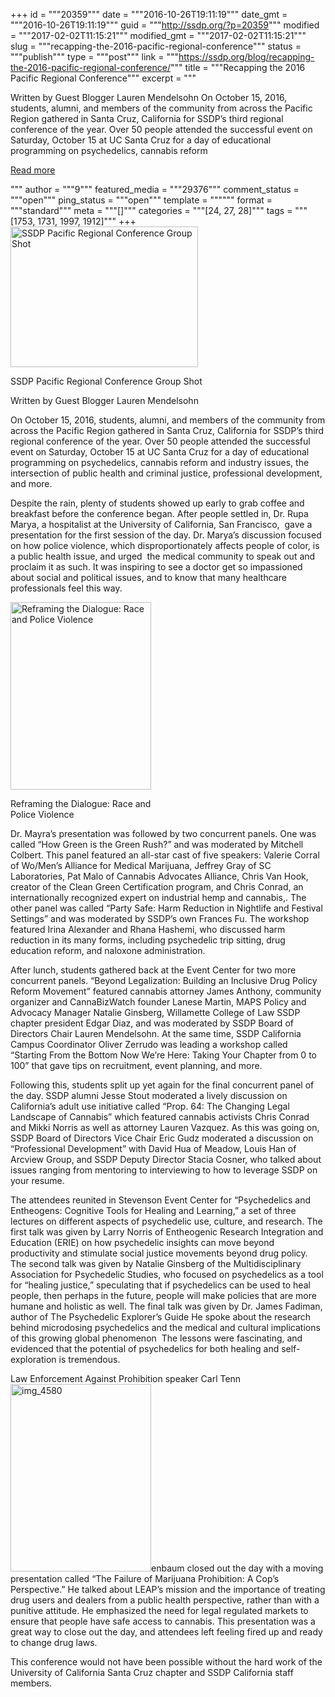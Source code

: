 +++
id = """20359"""
date = """2016-10-26T19:11:19"""
date_gmt = """2016-10-26T19:11:19"""
guid = """http://ssdp.org/?p=20359"""
modified = """2017-02-02T11:15:21"""
modified_gmt = """2017-02-02T11:15:21"""
slug = """recapping-the-2016-pacific-regional-conference"""
status = """publish"""
type = """post"""
link = """https://ssdp.org/blog/recapping-the-2016-pacific-regional-conference/"""
title = """Recapping the 2016 Pacific Regional Conference"""
excerpt = """<p>Written by Guest Blogger Lauren Mendelsohn On October 15, 2016, students, alumni, and members of the community from across the Pacific Region gathered in Santa Cruz, California for SSDP’s third regional conference of the year. Over 50 people attended the successful event on Saturday, October 15 at UC Santa Cruz for a day of educational programming on psychedelics, cannabis reform</p>
<div class="h10"></div>
<p><a class="more-link2 flat" href="https://ssdp.org/blog/recapping-the-2016-pacific-regional-conference/">Read more</a></p>
"""
author = """9"""
featured_media = """29376"""
comment_status = """open"""
ping_status = """open"""
template = """"""
format = """standard"""
meta = """[]"""
categories = """[24, 27, 28]"""
tags = """[1753, 1731, 1997, 1912]"""
+++
<div id="attachment_20360" style="width: 310px" class="wp-caption alignright"><a href="/assets/IMG_4610.jpg"><img class="size-medium wp-image-20360" src="http://ssdp.org/assets/IMG_4610-300x225.jpg" alt="SSDP Pacific Regional Conference Group Shot" width="300" height="225" /></a><p class="wp-caption-text">SSDP Pacific Regional Conference Group Shot</p></div>

Written by Guest Blogger Lauren Mendelsohn

<span style="font-weight: 400;">On October 15, 2016, students, alumni, and members of the community from across the Pacific Region gathered in Santa Cruz, California for SSDP’s third regional conference of the year. Over 50 people attended the successful event on Saturday, October 15 at UC Santa Cruz for a day of educational programming on psychedelics, cannabis reform and industry issues, the intersection of public health and criminal justice, professional development, and more.</span>

<span style="font-weight: 400;">Despite the rain, plenty of students showed up early to grab coffee and breakfast before the conference began. After people settled in, Dr. Rupa Marya, a hospitalist at the University of California, San Francisco,  gave a presentation for the first session of the day. Dr. Marya’s discussion focused on how police violence, which disproportionately affects people of color, is a public health issue, and urged  the medical community to speak out and proclaim it as such. It was inspiring to see a doctor get so impassioned about social and political issues, and to know that many healthcare professionals feel this way.</span>

<div id="attachment_20361" style="width: 235px" class="wp-caption alignleft"><a href="/assets/IMG_4583.jpg"><img class="size-medium wp-image-20361" src="http://ssdp.org/assets/IMG_4583-225x300.jpg" alt="Reframing the Dialogue: Race and Police Violence" width="225" height="300" /></a><p class="wp-caption-text">Reframing the Dialogue: Race and Police Violence</p></div>

<span style="font-weight: 400;">Dr. Mayra’s presentation was followed by two concurrent panels. One was called “How Green is the Green Rush?” and was moderated by Mitchell Colbert. This panel featured an all-star cast of five speakers: Valerie Corral of Wo/Men&#8217;s Alliance for Medical Marijuana, Jeffrey Gray of SC Laboratories, Pat Malo of Cannabis Advocates Alliance, Chris Van Hook, creator of the Clean Green Certification program, and Chris Conrad, an internationally recognized expert on industrial hemp and cannabis,. The other panel was called “Party Safe: Harm Reduction in Nightlife and Festival Settings” and was moderated by SSDP’s own Frances Fu. The workshop featured Irina Alexander and Rhana Hashemi, who discussed harm reduction in its many forms, including psychedelic trip sitting, drug education reform, and naloxone administration.  </span>

<span style="font-weight: 400;">After lunch, students gathered back at the Event Center for two more concurrent panels. “Beyond Legalization: Building an Inclusive Drug Policy Reform Movement” featured cannabis attorney James Anthony, community organizer and CannaBizWatch founder Lanese Martin, MAPS Policy and Advocacy Manager Natalie Ginsberg, Willamette College of Law SSDP chapter president Edgar Diaz, and was moderated by SSDP Board of Directors Chair Lauren Mendelsohn. At the same time, SSDP California Campus Coordinator Oliver Zerrudo was leading a workshop called “Starting From the Bottom Now We’re Here: Taking Your Chapter from 0 to 100” that gave tips on recruitment, event planning, and more.</span>

<span style="font-weight: 400;">Following this, students split up yet again for the final concurrent panel of the day. SSDP alumni Jesse Stout moderated a lively discussion on California’s adult use initiative called “Prop. 64: The Changing Legal Landscape of Cannabis” which featured cannabis activists Chris Conrad and Mikki Norris as well as attorney Lauren Vazquez. As this was going on, SSDP Board of Directors Vice Chair Eric Gudz moderated a discussion on “Professional Development” with David Hua of Meadow, Louis Han of Arcview Group, and SSDP Deputy Director Stacia Cosner, who talked about issues ranging from mentoring to interviewing to how to leverage SSDP on your resume.</span>

<span style="font-weight: 400;">The attendees reunited in Stevenson Event Center for “Psychedelics and Entheogens: Cognitive Tools for Healing and Learning,” a set of three lectures on different aspects of psychedelic use, culture, and research. The first talk was given by Larry Norris of Entheogenic Research Integration and Education (ERIE) on how psychedelic insights can move beyond productivity and stimulate social justice movements beyond drug policy. The second talk was given by Natalie Ginsberg of the Multidisciplinary Association for Psychedelic Studies, who focused on psychedelics as a tool for “healing justice,” speculating that if psychedelics can be used to heal people, then perhaps in the future, people will make policies that are more humane and holistic as well. The final talk was given by Dr. James Fadiman, author of The Psychedelic Explorer’s Guide He spoke about the research behind microdosing psychedelics and the medical and cultural implications of this growing global phenomenon  The lessons were fascinating, and evidenced that the potential of psychedelics for both healing and self-exploration is tremendous.</span>

<span style="font-weight: 400;">Law Enforcement Against Prohibition speaker Carl Tenn<a href="/assets/IMG_4580.jpg"><img class="size-medium wp-image-20362 alignright" src="http://ssdp.org/assets/IMG_4580-225x300.jpg" alt="img_4580" width="225" height="300" /></a>enbaum closed out the day with a moving presentation called “The Failure of Marijuana Prohibition: A Cop’s Perspective.” He talked about LEAP’s mission and the importance of treating drug users and dealers from a public health perspective, rather than with a punitive attitude. He </span><span style="font-weight: 400;">emphasized</span><span style="font-weight: 400;"> the need for legal regulated markets to ensure that people have safe access to cannabis. This presentation was a great way to close out the day, and attendees left feeling fired up and ready to change drug laws. </span>

<span style="font-weight: 400;">This conference would not have been possible without the hard work of the University of California Santa Cruz chapter and SSDP California staff members. </span>
